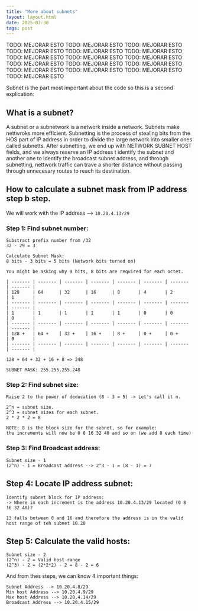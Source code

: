 ```yaml
---
title: "More about subnets"
layout: layout.html
date: 2025-07-30
tags: post
---
```

TODO: MEJORAR ESTO
TODO: MEJORAR ESTO
TODO: MEJORAR ESTO
TODO: MEJORAR ESTO
TODO: MEJORAR ESTO
TODO: MEJORAR ESTO
TODO: MEJORAR ESTO
TODO: MEJORAR ESTO
TODO: MEJORAR ESTO
TODO: MEJORAR ESTO
TODO: MEJORAR ESTO
TODO: MEJORAR ESTO
TODO: MEJORAR ESTO
TODO: MEJORAR ESTO
TODO: MEJORAR ESTO
TODO: MEJORAR ESTO
<style> table, th, td { border: 2px solid #222; border-collapse: collapse; padding: 6px; } </style> 

Subnet is the part most important about the code so this is a second explication:

## What is a subnet?

A subnet or a subnetwork is a network inside a network. Subnets make nettwroks more efficient.
Subnetting is the process of stealing bits from the HOS part of IP address in order to divide the large network into smaller ones called subnetts.
After subnetting, we end up with NETWORK SUBNET HOST fields, and we always reserve an IP address t identify the subnet and another one to identify the broadcast subnet address, and through subnetting, nettwork traffic can trave a shorter distance without passing through unnecesary routes to reach its destination.

## How to calculate a subnet mask from IP address step b step.

We will work with the IP address --> `10.20.4.13/29`

### Step 1: Find subnet number:
```
Substract prefix number from /32
32 - 29 = 3

Calculate Subnet Mask:
8 bits - 3 bits = 5 bits (Network bits turned on)

You might be asking why 9 bits, 8 bits are required for each octet.

| ------- | ------- | ------- | ------- | ------- | ------- | ------- | ------- | 
| 128     | 64      | 32      | 16      | 8       | 4       | 2       | 1       |
| ------- | ------- | ------- | ------- | ------- | ------- | ------- | ------- | 
| 1       | 1       | 1       | 1       | 1       | 0       | 0       | 0       |
| ------- | ------- | ------- | ------- | ------- | ------- | ------- | ------- | 
| 128 +   | 64 +    | 32 +    | 16 +    | 8 +     | 0 +     | 0 +     | 0       |
| ------- | ------- | ------- | ------- | ------- | ------- | ------- | ------- | 

128 + 64 + 32 + 16 + 8 => 248

SUBNET MASK: 255.255.255.248
```
### Step 2: Find subnet size:
```
Raise 2 to the power of deducation (8 - 3 = 5) -> Let's call it n.

2^n = subnet size.
2^3 = subnet sizes for each subnet.
2 * 2 * 2 = 8

NOTE: 8 is the block size for the subnet, so for example:
the increments will now be 0 8 16 32 40 and so on (we add 8 each time)
```
### Step 3: Find Broadcast address:
```
Subnet size - 1
(2^n) - 1 = Broadcast address --> 2^3 - 1 = (8 - 1) = 7
```
## Step 4: Locate IP address subnet:
```
Identify subnet block for IP address:
-> Where in each increment is the address 10.20.4.13/29 located (0 8 16 32 40)?

13 falls between 8 and 16 and therefore the address is in the valid host range of teh subnet 10.20
```
## Step 5: Calculate the valid hosts:
```
Subnet size - 2
(2^n) - 2 = Valid host range
(2^3) - 2 = (2*2*2) - 2 = 8 - 2 = 6
```
And from thes steps, we can know 4 important things:
```
Subnet Address --> 10.20.4.8/29
Min host Address --> 10.20.4.9/29
Max host Address --> 10.20.4.14/29
Broadcast Address --> 10.20.4.15/29
```
